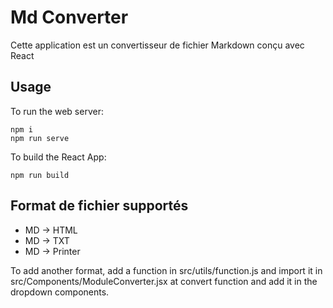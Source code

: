 # Md Converter

Cette application est un convertisseur de fichier Markdown conçu avec React

## Usage

To run the web server:

    npm i
    npm run serve
    
To build the React App:

    npm run build
    
## Format de fichier supportés

- MD -> HTML
- MD -> TXT
- MD -> Printer

To add another format, add a function in src/utils/function.js and import it in src/Components/ModuleConverter.jsx at convert function and add it in the dropdown components. 

